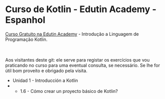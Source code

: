 # Curso de Kotlin - Edutin Academy - Espanhol

<a href="https://edutin.com/curso-de-kotlin-4366">Curso Gratuito na Edutin Academy<a> - Introdução a Linguagem de Programação Kotlin.

<br><br>
Aos visitantes deste git: ele serve para registar os exercícios que vou praticando no curso para uma eventual consulta, se necessário. Se lhe for útil bom proveito e obrigado pela visita.

 - Unidad 1 - Introducción a Kotlin
 - - 1.6 - Cómo crear un proyecto básico de Kotlin?